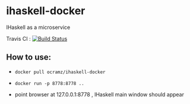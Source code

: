 # ihaskell-docker
IHaskell as a microservice


Travis CI : [![Build Status](https://travis-ci.org/ocramz/ihaskell-docker.svg?branch=master)](https://travis-ci.org/ocramz/ihaskell-docker)




## How to use:

* `docker pull ocramz/ihaskell-docker`

* `docker run -p 8778:8778 .. `

* point browser at 127.0.0.1:8778 , IHaskell main window should appear
